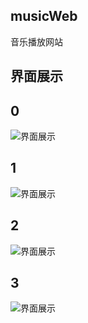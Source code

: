 ## musicWeb
音乐播放网站
## 界面展示
## 0
![界面展示](https://github.com/labelw/musicWeb/blob/display/display/snipaste20180620_042221.png)
## 1
![界面展示](https://github.com/labelw/musicWeb/blob/display/display/20180620042722.png)
## 2
![界面展示](https://github.com/labelw/musicWeb/blob/display/display/snipaste20180620_034425.png)
## 3
![界面展示](https://github.com/labelw/musicWeb/blob/display/display/snipaste20180620_044056.png)
